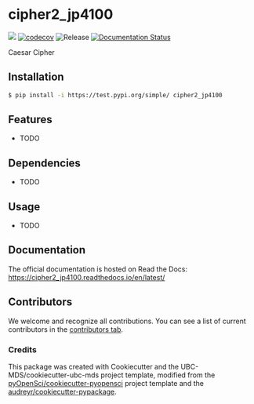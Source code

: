 # cipher2_jp4100 

![](https://github.com/JingchaoPeng/cipher2_jp4100/workflows/build/badge.svg) [![codecov](https://codecov.io/gh/JingchaoPeng/cipher2_jp4100/branch/main/graph/badge.svg)](https://codecov.io/gh/JingchaoPeng/cipher2_jp4100) ![Release](https://github.com/JingchaoPeng/cipher2_jp4100/workflows/Release/badge.svg) [![Documentation Status](https://readthedocs.org/projects/cipher2_jp4100/badge/?version=latest)](https://cipher2_jp4100.readthedocs.io/en/latest/?badge=latest)

Caesar Cipher

## Installation

```bash
$ pip install -i https://test.pypi.org/simple/ cipher2_jp4100
```

## Features

- TODO

## Dependencies

- TODO

## Usage

- TODO

## Documentation

The official documentation is hosted on Read the Docs: https://cipher2_jp4100.readthedocs.io/en/latest/

## Contributors

We welcome and recognize all contributions. You can see a list of current contributors in the [contributors tab](https://github.com/JingchaoPeng/cipher2_jp4100/graphs/contributors).

### Credits

This package was created with Cookiecutter and the UBC-MDS/cookiecutter-ubc-mds project template, modified from the [pyOpenSci/cookiecutter-pyopensci](https://github.com/pyOpenSci/cookiecutter-pyopensci) project template and the [audreyr/cookiecutter-pypackage](https://github.com/audreyr/cookiecutter-pypackage).
